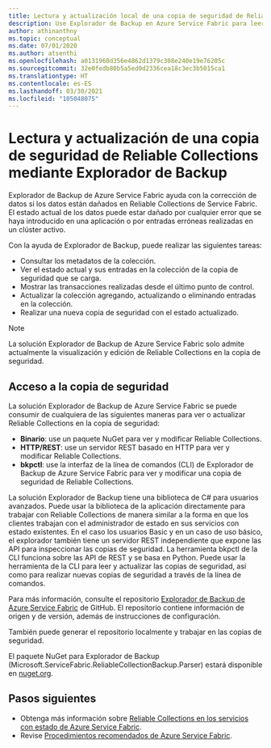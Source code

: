 ```yaml
---
title: Lectura y actualización local de una copia de seguridad de Reliable Collections
description: Use Explorador de Backup en Azure Service Fabric para leer y actualizar una copia de seguridad local de Reliable Collections.
author: athinanthny
ms.topic: conceptual
ms.date: 07/01/2020
ms.author: atsenthi
ms.openlocfilehash: a0131960d356e4862d1379c308e240e19e76205c
ms.sourcegitcommit: 32e0fedb80b5a5ed0d2336cea18c3ec3b5015ca1
ms.translationtype: HT
ms.contentlocale: es-ES
ms.lasthandoff: 03/30/2021
ms.locfileid: "105048075"
---
```

# <a name="read-and-update-a-reliable-collections-backup-by-using-backup-explorer"></a>Lectura y actualización de una copia de seguridad de Reliable Collections mediante Explorador de Backup

Explorador de Backup de Azure Service Fabric ayuda con la corrección de datos si los datos están dañados en Reliable Collections de Service Fabric. El estado actual de los datos puede estar dañado por cualquier error que se haya introducido en una aplicación o por entradas erróneas realizadas en un clúster activo.

Con la ayuda de Explorador de Backup, puede realizar las siguientes tareas:
-   Consultar los metadatos de la colección.
-   Ver el estado actual y sus entradas en la colección de la copia de seguridad que se carga.
-   Mostrar las transacciones realizadas desde el último punto de control.
-   Actualizar la colección agregando, actualizando o eliminando entradas en la colección.
-   Realizar una nueva copia de seguridad con el estado actualizado.

> [!NOTE]
> La solución Explorador de Backup de Azure Service Fabric solo admite actualmente la visualización y edición de Reliable Collections en la copia de seguridad.
>

## <a name="access-the-backup"></a>Acceso a la copia de seguridad

La solución Explorador de Backup de Azure Service Fabric se puede consumir de cualquiera de las siguientes maneras para ver o actualizar Reliable Collections en la copia de seguridad:
-   **Binario**: use un paquete NuGet para ver y modificar Reliable Collections.
-   **HTTP/REST**: use un servidor REST basado en HTTP para ver y modificar Reliable Collections.
-   **bkpctl**: use la interfaz de la línea de comandos (CLI) de Explorador de Backup de Azure Service Fabric para ver y modificar una copia de seguridad de Reliable Collections.

La solución Explorador de Backup tiene una biblioteca de C# para usuarios avanzados. Puede usar la biblioteca de la aplicación directamente para trabajar con Reliable Collections de manera similar a la forma en que los clientes trabajan con el administrador de estado en sus servicios con estado existentes. En el caso los usuarios Basic y en un caso de uso básico, el explorador también tiene un servidor REST independiente que expone las API para inspeccionar las copias de seguridad. La herramienta bkpctl de la CLI funciona sobre las API de REST y se basa en Python. Puede usar la herramienta de la CLI para leer y actualizar las copias de seguridad, así como para realizar nuevas copias de seguridad a través de la línea de comandos.

Para más información, consulte el repositorio [Explorador de Backup de Azure Service Fabric](https://github.com/microsoft/service-fabric-backup-explorer) de GitHub. El repositorio contiene información de origen y de versión, además de instrucciones de configuración.

También puede generar el repositorio localmente y trabajar en las copias de seguridad.
 
El paquete NuGet para Explorador de Backup (Microsoft.ServiceFabric.ReliableCollectionBackup.Parser) estará disponible en [nuget.org](https://www.nuget.org/). 

## <a name="next-steps"></a>Pasos siguientes

* Obtenga más información sobre [Reliable Collections en los servicios con estado de Azure Service Fabric](service-fabric-reliable-services-reliable-collections.md).
* Revise [Procedimientos recomendados de Azure Service Fabric](./service-fabric-best-practices-security.md).